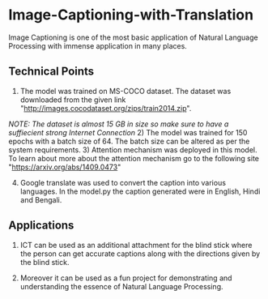 # Image-Captioning-with-Translation

Image Captioning is one of the most basic application of Natural Language Processing with immense application in many places.
 
## Technical Points

1) The model was trained on MS-COCO dataset. The dataset was downloaded from the given link "http://images.cocodataset.org/zips/train2014.zip".

*NOTE: The dataset is almost 15 GB in size so make sure to have a suffiecient strong Internet Connection*
2) The model was trained for 150 epochs with a batch size of 64. The batch size can be altered as per the system requirements.
3) Attention mechanism was deployed in this model. To learn about more about the attention mechanism go to the following site "https://arxiv.org/abs/1409.0473"

4) Google translate was used to convert the caption into various languages. In the model.py the caption generated were in English, Hindi and Bengali.

## Applications

1) ICT can be used as an additional attachment for the blind stick where the person can get accurate captions along with the directions given by the blind stick.

2) Moreover it can be used as a fun project for demonstrating and understanding the essence of Natural Language Processing.
